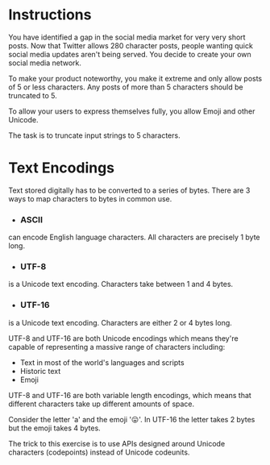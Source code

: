 # Instructions
You have identified a gap in the social media market for very very short posts. Now that Twitter allows 280 character posts, people wanting quick social media updates aren't being served. You decide to create your own social media network.

To make your product noteworthy, you make it extreme and only allow posts of 5 or less characters. Any posts of more than 5 characters should be truncated to 5.

To allow your users to express themselves fully, you allow Emoji and other Unicode.

The task is to truncate input strings to 5 characters.

# Text Encodings
Text stored digitally has to be converted to a series of bytes. There are 3 ways to map characters to bytes in common use.

* ### ASCII 
can encode English language characters. All characters are precisely 1 byte long.

* ### UTF-8 
is a Unicode text encoding. Characters take between 1 and 4 bytes.

* ### UTF-16 
is a Unicode text encoding. Characters are either 2 or 4 bytes long.


UTF-8 and UTF-16 are both Unicode encodings which means they're capable of representing a massive range of characters including:

* Text in most of the world's languages and scripts
* Historic text
* Emoji

UTF-8 and UTF-16 are both variable length encodings, which means that different characters take up different amounts of space.

Consider the letter 'a' and the emoji '😛'. In UTF-16 the letter takes 2 bytes but the emoji takes 4 bytes.

The trick to this exercise is to use APIs designed around Unicode characters (codepoints) instead of Unicode codeunits.
